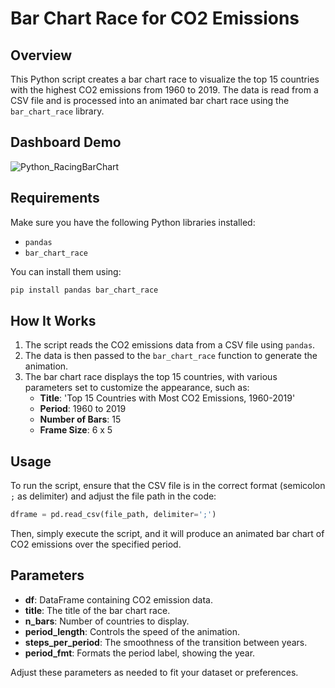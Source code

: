 # Bar Chart Race for CO2 Emissions

## Overview
This Python script creates a bar chart race to visualize the top 15 countries with the highest CO2 emissions from 1960 to 2019. The data is read from a CSV file and is processed into an animated bar chart race using the `bar_chart_race` library.

## Dashboard Demo
![Python_RacingBarChart](demo/RacingBarChart.gif)

## Requirements
Make sure you have the following Python libraries installed:
- `pandas` 
- `bar_chart_race`

You can install them using:
```bash
pip install pandas bar_chart_race
```

## How It Works
1. The script reads the CO2 emissions data from a CSV file using `pandas`.
2. The data is then passed to the `bar_chart_race` function to generate the animation.
3. The bar chart race displays the top 15 countries, with various parameters set to customize the appearance, such as:
   - **Title**: 'Top 15 Countries with Most CO2 Emissions, 1960-2019'
   - **Period**: 1960 to 2019
   - **Number of Bars**: 15
   - **Frame Size**: 6 x 5

## Usage
To run the script, ensure that the CSV file is in the correct format (semicolon `;` as delimiter) and adjust the file path in the code:
```python
dframe = pd.read_csv(file_path, delimiter=';')
```
Then, simply execute the script, and it will produce an animated bar chart of CO2 emissions over the specified period.

## Parameters
- **df**: DataFrame containing CO2 emission data.
- **title**: The title of the bar chart race.
- **n_bars**: Number of countries to display.
- **period_length**: Controls the speed of the animation.
- **steps_per_period**: The smoothness of the transition between years.
- **period_fmt**: Formats the period label, showing the year.
  
Adjust these parameters as needed to fit your dataset or preferences.
